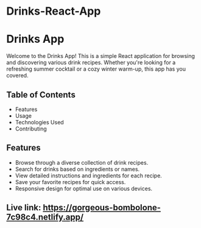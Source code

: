 # Drinks-React-App
# Drinks App

Welcome to the Drinks App! This is a simple React application for browsing and discovering various drink recipes. Whether you're looking for a refreshing summer cocktail or a cozy winter warm-up, this app has you covered.

## Table of Contents

- Features
- Usage
- Technologies Used
- Contributing


## Features

- Browse through a diverse collection of drink recipes.
- Search for drinks based on ingredients or names.
- View detailed instructions and ingredients for each recipe.
- Save your favorite recipes for quick access.
- Responsive design for optimal use on various devices.
## Live link: https://gorgeous-bombolone-7c98c4.netlify.app/

